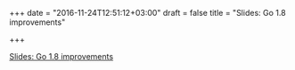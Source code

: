 +++
date = "2016-11-24T12:51:12+03:00"
draft = false
title = "Slides: Go 1.8 improvements"

+++

<p><a href="http://go-talks.appspot.com/github.com/dlsniper/talks/2016/go1.8/talk.slide">Slides: Go 1.8 improvements</a></p>
